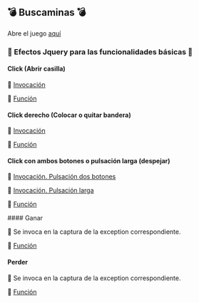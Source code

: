 
:bomb: Buscaminas :bomb:
----
Abre el juego [aquí](https://iesgrancapitan-dwec.github.io/Buscaminas-JesusMejiasLeiva)



 ### :dizzy: Efectos Jquery para las funcionalidades básicas :dizzy:

#### Click (Abrir casilla)

:rocket: [Invocación](https://github.com/iesgrancapitan-dwec/Buscaminas-JesusMejiasLeiva/blob/master/js/gui.js#L96)


:memo: [Función](https://github.com/iesgrancapitan-dwec/Buscaminas-JesusMejiasLeiva/blob/master/js/gui.js#L282)



#### Click derecho (Colocar o quitar bandera)

:rocket: [Invocación](https://github.com/iesgrancapitan-dwec/Buscaminas-JesusMejiasLeiva/blob/master/js/gui.js#L108)


:memo: [Función](https://github.com/iesgrancapitan-dwec/Buscaminas-JesusMejiasLeiva/blob/master/js/gui.js#L316)

#### Click con ambos botones o pulsación larga (despejar)

:rocket: [Invocación. Pulsación dos botones](https://github.com/iesgrancapitan-dwec/Buscaminas-JesusMejiasLeiva/blob/master/js/gui.js#L111)

:rocket: [Invocación. Pulsación larga](https://github.com/iesgrancapitan-dwec/Buscaminas-JesusMejiasLeiva/blob/master/js/gui.js#L127)

:memo: <a href="https://github.com/iesgrancapitan-dwec/Buscaminas-JesusMejiasLeiva/blob/master/js/gui.js#L187">Función</a>

#### Ganar

:rocket: Se invoca en la captura de la exception correspondiente.

:memo: <a href="https://github.com/iesgrancapitan-dwec/Buscaminas-JesusMejiasLeiva/blob/master/js/gui.js#L355">Función</a>


#### Perder

:rocket: Se invoca en la captura de la exception correspondiente.

:memo: [Función ](https://github.com/iesgrancapitan-dwec/Buscaminas-JesusMejiasLeiva/blob/master/js/gui.js#L355)
